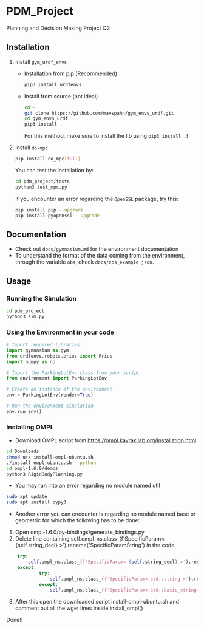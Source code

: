 # PDM_Project
Planning and Decision Making Project Q2
## Installation
1. Install `gym_urdf_envs`
    * Installation from pip (Recommended) 
        ```bash
        pip3 install urdfenvs
        ```
    * Install from source (not ideal)
        ```bash
        cd ~
        git clone https://github.com/maxspahn/gym_envs_urdf.git
        cd gym_envs_urdf
        pip3 install .
        ```
        For this method, make sure to install the lib using `pip3 install .`!
2. Install `do-mpc`
    ```bash
    pip install do_mpc[full]
    ```
    You can test the installation by:
    ```bash
    cd pdm_project/tests
    python3 test_mpc.py
    ```

    If you encounter an error regarding the `OpenSSL` package, try this:
    ```bash
    pip install pip --upgrade
    pip install pyopenssl --upgrade
    ```
    
## Documentation
* Check out `docs/gymnasium.md` for the environment documentation
* To understand the format of the data coming from the environment, through the variable `obs`, check `docs/obs_example.json`.

## Usage
### Running the Simulation
```bash
cd pdm_project
python3 sim.py
```
### Using the Environment in your code

```python
# Import required libraries
import gymnasium as gym
from urdfenvs.robots.prius import Prius
import numpy as np

# Import the ParkingLotEnv class from your script
from environment import ParkingLotEnv

# Create an instance of the environment
env = ParkingLotEnv(render=True)

# Run the environment simulation
env.run_env()
```

### Installing OMPL 
* Download OMPL script from https://ompl.kavrakilab.org/installation.html 
```bash
cd Downloads
chmod u+x install-ompl-ubuntu.sh
./install-ompl-ubuntu.sh --python
cd ompl-1.6.0/demos
python3 RigidBodyPlanning.py
```
* You may run into an error regarding no module named util
```bash
sudo apt update
sudo apt install pypy3
```

* Another error you can encounter is regarding no module named base or geometric for which the following has to be done:
1) Open ompl-1.6.0/py-bindings/generate_bindings.py
2) Delete line containing self.ompl_ns.class_(f'SpecificParam< {self.string_decl} >').rename('SpecificParamString') in the code

```python
    try:
        self.ompl_ns.class_(f'SpecificParam< {self.string_decl} >').rename('SpecificParamString')
    except:
            try:
                self.ompl_ns.class_(f'SpecificParam< std::string >').rename('SpecificParamString')
            except:
                self.ompl_ns.class_(f'SpecificParam< std::basic_string< char > >').rename('SpecificParamString')
```

3) After this open the downloaded script install-ompl-ubuntu.sh and comment out all the wget lines inside install_ompl()

Done!! 